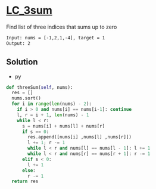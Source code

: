 # [LC_3sum](https://leetcode.com/problems/3sum)

Find list of three indices that sums up to zero

```txt
Input: nums = [-1,2,1,-4], target = 1
Output: 2
```

## Solution

* py

```py
def threeSum(self, nums):
  res = []
  nums.sort()
  for i in range(len(nums) - 2):
    if i > 0 and nums[i] == nums[i-1]: continue
    l, r = i + 1, len(nums) - 1
    while l < r:
      s = nums[i] + nums[l] + nums[r]
      if s == 0:
        res.append([nums[i] ,nums[l] ,nums[r]])
        l += 1; r -= 1
        while l < r and nums[l] == nums[l - 1]: l += 1
        while l < r and nums[r] == nums[r + 1]: r -= 1
      elif s < 0:
        l += 1
      else:
        r -= 1
  return res
```
